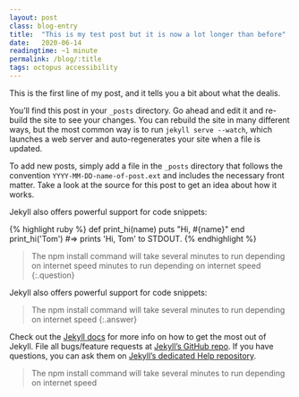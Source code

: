 ```yaml
---
layout: post
class: blog-entry
title:  "This is my test post but it is now a lot longer than before"
date:   2020-06-14
readingtime: ~1 minute
permalink: /blog/:title
tags: octopus accessibility
---
```


This is the first line of my post, and it tells you a bit about what the dealis.

You’ll find this post in your `_posts` directory. Go ahead and edit it and re-build the site to see your changes. You can rebuild the site in many different ways, but the most common way is to run `jekyll serve --watch`, which launches a web server and auto-regenerates your site when a file is updated.

To add new posts, simply add a file in the `_posts` directory that follows the convention `YYYY-MM-DD-name-of-post.ext` and includes the necessary front matter. Take a look at the source for this post to get an idea about how it works.

Jekyll also offers powerful support for code snippets:

{% highlight ruby %}
def print_hi(name)
  puts "Hi, #{name}"
end
print_hi('Tom')
#=> prints 'Hi, Tom' to STDOUT.
{% endhighlight %}

> The npm install command will take several minutes to run depending on internet speed minutes to run depending on internet speed
{:.question}

Jekyll also offers powerful support for code snippets:

> The npm install command will take several minutes to run depending on internet speed
{:.answer}

Check out the [Jekyll docs][jekyll] for more info on how to get the most out of Jekyll. File all bugs/feature requests at [Jekyll’s GitHub repo][jekyll-gh]. If you have questions, you can ask them on [Jekyll’s dedicated Help repository][jekyll-help].

[jekyll]:      http://jekyllrb.com
[jekyll-gh]:   https://github.com/jekyll/jekyll
[jekyll-help]: https://github.com/jekyll/jekyll-help

> The npm install command will take several minutes to run depending on internet speed